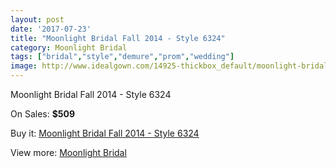 ```yaml
---
layout: post
date: '2017-07-23'
title: "Moonlight Bridal Fall 2014 - Style 6324"
category: Moonlight Bridal
tags: ["bridal","style","demure","prom","wedding"]
image: http://www.idealgown.com/14925-thickbox_default/moonlight-bridal-fall-2014-style-6324.jpg
---
```

Moonlight Bridal Fall 2014 - Style 6324

On Sales: **$509**
<a href="https://www.idealgown.com/en/moonlight-bridal/6002-moonlight-bridal-fall-2014-style-6324.html"><amp-img layout="responsive" width="600" height="600" src="//www.idealgown.com/14925-thickbox_default/moonlight-bridal-fall-2014-style-6324.jpg" alt="Moonlight Bridal Fall 2014 - Style 6324 0" /></a>
<a href="https://www.idealgown.com/en/moonlight-bridal/6002-moonlight-bridal-fall-2014-style-6324.html"><amp-img layout="responsive" width="600" height="600" src="//www.idealgown.com/14927-thickbox_default/moonlight-bridal-fall-2014-style-6324.jpg" alt="Moonlight Bridal Fall 2014 - Style 6324 1" /></a>
<a href="https://www.idealgown.com/en/moonlight-bridal/6002-moonlight-bridal-fall-2014-style-6324.html"><amp-img layout="responsive" width="600" height="600" src="//www.idealgown.com/14926-thickbox_default/moonlight-bridal-fall-2014-style-6324.jpg" alt="Moonlight Bridal Fall 2014 - Style 6324 2" /></a>

Buy it: [Moonlight Bridal Fall 2014 - Style 6324](https://www.idealgown.com/en/moonlight-bridal/6002-moonlight-bridal-fall-2014-style-6324.html "Moonlight Bridal Fall 2014 - Style 6324")

View more: [Moonlight Bridal](https://www.idealgown.com/en/89-moonlight-bridal "Moonlight Bridal")
